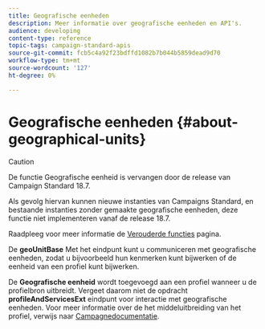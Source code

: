 ```yaml
---
title: Geografische eenheden
description: Meer informatie over geografische eenheden en API's.
audience: developing
content-type: reference
topic-tags: campaign-standard-apis
source-git-commit: fcb5c4a92f23bdffd1082b7b044b5859dead9d70
workflow-type: tm+mt
source-wordcount: '127'
ht-degree: 0%

---
```



# Geografische eenheden {#about-geographical-units}

>[!CAUTION]
>
>De functie Geografische eenheid is vervangen door de release van Campaign Standard 18.7.
>
>Als gevolg hiervan kunnen nieuwe instanties van Campaigns Standard, en bestaande instanties zonder gemaakte geografische eenheden, deze functie niet implementeren vanaf de release 18.7.
>
>Raadpleeg voor meer informatie de <a href="https://experienceleague.adobe.com/docs/campaign-standard/using/release-notes/deprecated-features.html?lang=nl#release-notes">Verouderde functies</a> pagina.

De **geoUnitBase** Met het eindpunt kunt u communiceren met geografische eenheden, zodat u bijvoorbeeld hun kenmerken kunt bijwerken of de eenheid van een profiel kunt bijwerken.

De **Geografische eenheid** wordt toegevoegd aan een profiel wanneer u de profielbron uitbreidt. Vergeet daarom niet de opdracht **profileAndServicesExt** eindpunt voor interactie met geografische eenheden. Voor meer informatie over de het middeluitbreiding van het profiel, verwijs naar [Campagnedocumentatie](https://helpx.adobe.com/campaign/standard/administration/using/organizational-units.html#partitioning-profiles).
